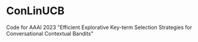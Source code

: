 # ConLinUCB
Code for AAAI 2023 "Efficient Explorative Key-term Selection Strategies for Conversational Contextual Bandits"
